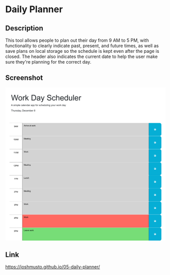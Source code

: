 # Daily Planner

## Description

This tool allows people to plan out their day from 9 AM to 5 PM, with functionality to clearly indicate past, present, and future times, as well as save plans on local storage so the schedule is kept even after the page is closed. The header also indicates the current date to help the user make sure they're planning for the correct day.

## Screenshot
![Screenshot of the project](./Assets/screenshot.png)

## Link
https://joshmusto.github.io/05-daily-planner/
